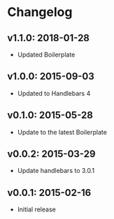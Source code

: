 # Changelog

## v1.1.0: 2018-01-28

- Updated Boilerplate

## v1.0.0: 2015-09-03

- Updated to Handlebars 4

## v0.1.0: 2015-05-28

- Update to the latest Boilerplate

## v0.0.2: 2015-03-29

- Update handlebars to 3.0.1

## v0.0.1: 2015-02-16

- Initial release
